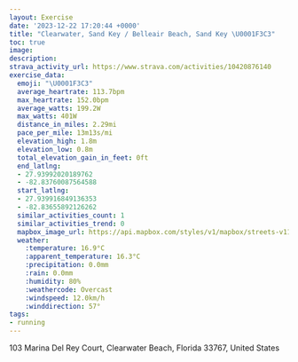```yaml
---
layout: Exercise
date: '2023-12-22 17:20:44 +0000'
title: "Clearwater, Sand Key / Belleair Beach, Sand Key \U0001F3C3"
toc: true
image:
description:
strava_activity_url: https://www.strava.com/activities/10420876140
exercise_data:
  emoji: "\U0001F3C3"
  average_heartrate: 113.7bpm
  max_heartrate: 152.0bpm
  average_watts: 199.2W
  max_watts: 401W
  distance_in_miles: 2.29mi
  pace_per_mile: 13m13s/mi
  elevation_high: 1.8m
  elevation_low: 0.8m
  total_elevation_gain_in_feet: 0ft
  end_latlng:
  - 27.93992020189762
  - -82.83760087564588
  start_latlng:
  - 27.939916849136353
  - -82.83655892126262
  similar_activities_count: 1
  similar_activities_trend: 0
  mapbox_image_url: https://api.mapbox.com/styles/v1/mapbox/streets-v11/static/path-5+787af2-1.0(qzoiDrirxNf%40Vb%40NXT~A%60ApA~%40%60Ad%40%60A%5CdBf%40x%40LfCf%40pB%5EJCDUCmCBKDCNA~%40FTFb%40Vh%40n%40LHPDTDLGRHf%40Bh%40Lr%40F~%40NpEdAx%40VtAVDDfAJ%60B%5ErG~%40z%40FFABEFMZmCDKDCN%3FnB%5C~%40JzB%5Ch%40DAEa%40CcAOsAQw%40OeAKcFu%40_CSILOjAAb%40Kd%40GDS%40yDo%40yBc%40a%40M_%40EOIiCq%40mAOgEm%40SGIGi%40k%40m%40UQAcAAIBGFCTDn%40BpACJMD%7B%40OaB_%40%7BCi%40oBg%40YOOASQo%40Y_%40Uk%40e%40SK),pin-s-s+e5b22e(-82.83818,27.93913),pin-s-f+89ae00(-82.83879999999998,27.93820000000002)/auto/800x800?access_token=pk.eyJ1Ijoiam9zaGJlY2ttYW4iLCJhIjoiY205eWR2aDd1MWZ6djJrbXc4a3M0bWZleiJ9.XiG9OWkNcZk2QzjJbxLB4A
  weather:
    :temperature: 16.9°C
    :apparent_temperature: 16.3°C
    :precipitation: 0.0mm
    :rain: 0.0mm
    :humidity: 80%
    :weathercode: Overcast
    :windspeed: 12.0km/h
    :winddirection: 57°
tags:
- running
---
```

103 Marina Del Rey Court, Clearwater Beach, Florida 33767, United States
